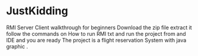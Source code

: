 # JustKidding
RMI Server Client walkthrough for beginners
Download the zip file extract it follow the commands on How to run RMI txt and run the project from and IDE and you are ready
The project is a flight reservation System with java graphic .
